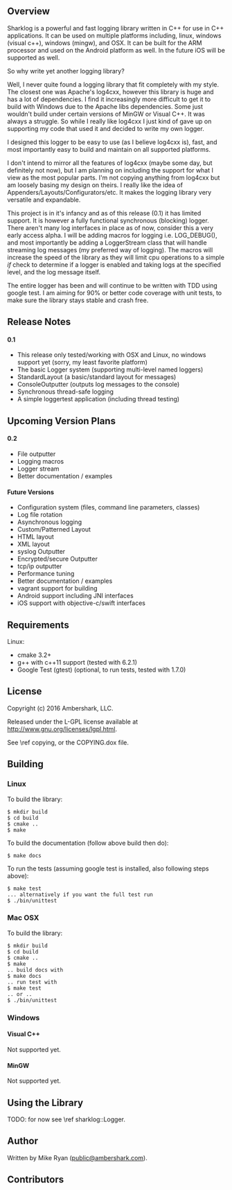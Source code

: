 
## Overview

Sharklog is a powerful and fast logging library written in C++ for use in C++ applications.  It can be used on multiple platforms including, linux, windows (visual c++), windows (mingw), and OSX.  It can be built for the ARM processor and used on the Android platform as well.  In the future iOS will be supported as well.

So why write yet another logging library?

Well, I never quite found a logging library that fit completely with my style.  The closest one was Apache's log4cxx, however this library is huge and has a lot of dependencies.  I find it increasingly more difficult to get it to build with Windows due to the Apache libs dependencies.  Some just wouldn't build under certain versions of MinGW or Visual C++.  It was always a struggle.  So while I really like log4cxx I just kind of gave up on supporting my code that used it and decided to write my own logger.

I designed this logger to be easy to use (as I believe log4cxx is), fast, and most importantly easy to build and maintain on all supported platforms.

I don't intend to mirror all the features of log4cxx (maybe some day, but definitely not now), but I am planning on including the support for what I view as the most popular parts.  I'm not copying anything from log4cxx but am loosely basing my design on theirs.  I really like the idea of Appenders/Layouts/Configurators/etc.  It makes the logging library very versatile and expandable.

This project is in it's infancy and as of this release (0.1) it has limited support.  It is however a fully functional synchronous (blocking) logger.  There aren't many log interfaces in place as of now, consider this a very early access alpha.  I will be adding macros for logging i.e. LOG_DEBUG(), and most importantly be adding a LoggerStream class that will handle streaming log messages (my preferred way of logging).  The macros will increase the speed of the library as they will limit cpu operations to a simple *if* check to determine if a logger is enabled and taking logs at the specified level, and the log message itself.

The entire logger has been and will continue to be written with TDD using google test.  I am aiming for 90% or better code coverage with unit tests, to make sure the library stays stable and crash free.

## Release Notes

#### 0.1

- This release only tested/working with OSX and Linux, no windows support yet (sorry, my least favorite platform)
- The basic Logger system (supporting multi-level named loggers)
- StandardLayout (a basic/standard layout for messages)
- ConsoleOutputter (outputs log messages to the console)
- Synchronous thread-safe logging
- A simple loggertest application (including thread testing)

## Upcoming Version Plans

#### 0.2

- File outputter
- Logging macros
- Logger stream
- Better documentation / examples

#### Future Versions

- Configuration system (files, command line parameters, classes)
- Log file rotation
- Asynchronous logging
- Custom/Patterned Layout
- HTML layout
- XML layout
- syslog Outputter
- Encrypted/secure Outputter
- tcp/ip outputter
- Performance tuning
- Better documentation / examples
- vagrant support for building
- Android support including JNI interfaces
- iOS support with objective-c/swift interfaces

## Requirements

Linux: 

- cmake 3.2+
- g++ with c++11 support (tested with 6.2.1)
- Google Test (gtest) (optional, to run tests, tested with 1.7.0)

## License

Copyright (c) 2016 Ambershark, LLC.

Released under the L-GPL license available at http://www.gnu.org/licenses/lgpl.html.

See \ref copying, or the COPYING.dox file.

## Building

### Linux

To build the library:

~~~~~~~~~~~~~~~~~~~~~~~
$ mkdir build
$ cd build
$ cmake ..
$ make
~~~~~~~~~~~~~~~~~~~~~~~

To build the documentation (follow above build then do):

~~~~~~~~~~~~~~~~~~~~~~~
$ make docs
~~~~~~~~~~~~~~~~~~~~~~~

To run the tests (assuming google test is installed, also following steps above):

~~~~~~~~~~~~~~~~~~~~~~~
$ make test
... alternatively if you want the full test run
$ ./bin/unittest
~~~~~~~~~~~~~~~~~~~~~~~

### Mac OSX

To build the library:

~~~~~~~~~~~~~~~~~~~~~~~
$ mkdir build
$ cd build
$ cmake ..
$ make
.. build docs with
$ make docs
.. run test with
$ make test
.. or ..
$ ./bin/unittest
~~~~~~~~~~~~~~~~~~~~~~~

### Windows

#### Visual C++

Not supported yet.

#### MinGW

Not supported yet.

## Using the Library

TODO: for now see \ref sharklog::Logger.

## Author

Written by Mike Ryan (<public@ambershark.com>).

## Contributors

